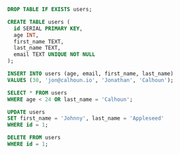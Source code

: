 <!-- Drop table -->

```sql
DROP TABLE IF EXISTS users;
```

<!-- Create table -->

```sql
CREATE TABLE users (
  id SERIAL PRIMARY KEY,
  age INT,
  first_name TEXT,
  last_name TEXT,
  email TEXT UNIQUE NOT NULL
);
```

<!-- Insert values -->

```sql
INSERT INTO users (age, email, first_name, last_name)
VALUES (30, 'jon@calhoun.io', 'Jonathan', 'Calhoun');
```

<!-- Querying data -->

```sql
SELECT * FROM users
WHERE age < 24 OR last_name = 'Calhoun';
```

<!-- Update data -->

```sql
UPDATE users
SET first_name = 'Johnny', last_name = 'Appleseed'
WHERE id = 1;
```

<!-- Delete data -->

```sql
DELETE FROM users
WHERE id = 1;
```
